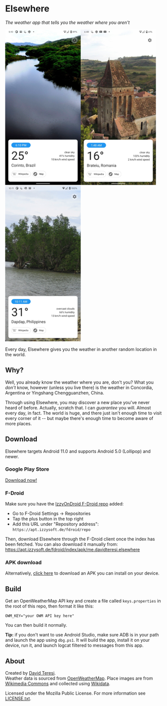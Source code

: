 # Elsewhere
*The weather app that tells you the weather where you aren't*

<img alt="Screenshot of Elsewhere showing the weather in Corinto, Brazil" src="assets/screenshots/corinto.png" height=500 /><img alt="Screenshot of Elsewhere showing the weather in Brateiu, Romania" src="assets/screenshots/brateiu.png" height=500 /><img alt="Screenshot of Elsewhere showing the weather in Dapdap, Philippines" src="assets/screenshots/dapdap.png" height=500 />

Every day, Elsewhere gives you the weather in another random location in the world.

## Why?
Well, you already know the weather where you are, don't you? What you *don't* know, however (unless you live there) is the weather in Concordia, Argentina or Yingshang Chengguanzhen, China.

Through using Elsewhere, you may discover a new place you've never heard of before. Actually, scratch that. I can *guarantee* you will. Almost every day, in fact. The world is huge, and there just isn't enough time to visit every corner of it -- but maybe there's enough time to become aware of more places.

## Download
Elsewhere targets Android 11.0 and supports Android 5.0 (Lollipop) and newer.

### Google Play Store
[Download now!](https://play.google.com/store/apps/details?id=me.davidteresi.elsewhere)

### F-Droid
Make sure you have the [IzzyOnDroid F-Droid repo](https://apt.izzysoft.de/fdroid/index/) added:
- Go to F-Droid Settings -> Repositories
- Tap the plus button in the top right 
- Add this URL under "Repository address": `https://apt.izzysoft.de/fdroid/repo`

Then, download Elsewhere through the F-Droid client once the index has been fetched. You can also download it manually from:
https://apt.izzysoft.de/fdroid/index/apk/me.davidteresi.elsewhere

### APK download
Alternatively, [click here](https://github.com/dkter/elsewhere/releases/download/v1.0/Elsewhere.apk) to download an APK you can install on your device.

## Build
Get an OpenWeatherMap API key and create a file called `keys.properties` in the root of this repo, then format it like this:

    OWM_KEY="your OWM API key here"

You can then build it normally.

**Tip:** if you don't want to use Android Studio, make sure ADB is in your path and launch the app using `dbg.ps1`. It will build the app, install it on your device, run it, and launch logcat filtered to messages from this app.

## About
Created by [David Teresi](https://davidteresi.me).  
Weather data is sourced from [OpenWeatherMap](https://openweathermap.org). Place images are from [Wikimedia Commons](https://commons.wikimedia.org) and collected using [Wikidata](https://wikidata.org/).

Licensed under the Mozilla Public License. For more information see [LICENSE.txt](LICENSE.txt).
